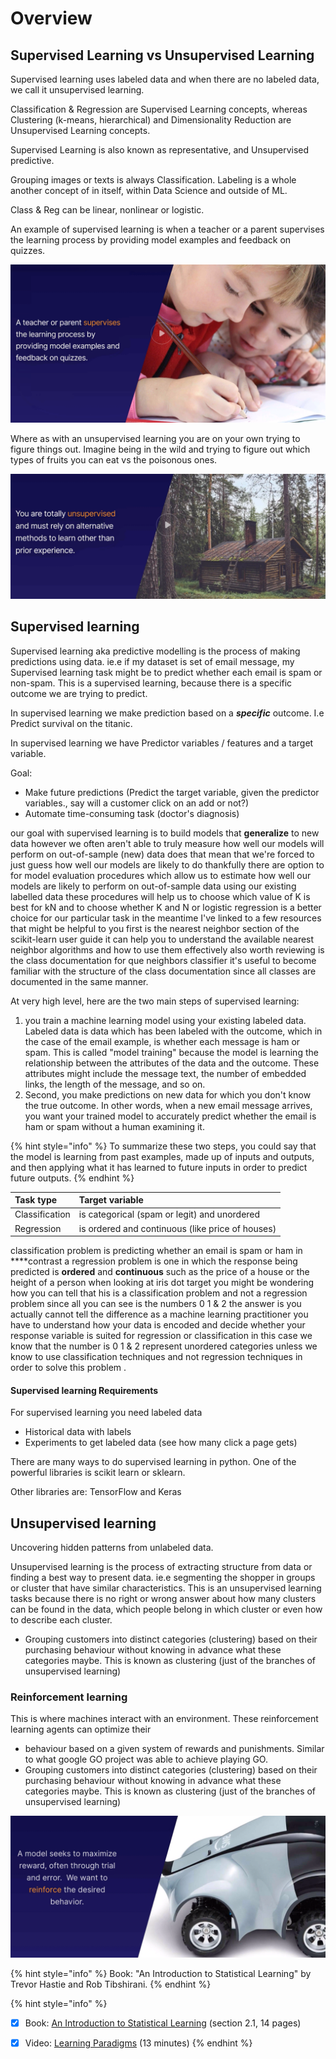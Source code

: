 # Overview

## Supervised Learning vs Unsupervised Learning

Supervised learning uses labeled data and when there are no labeled data, we call it unsupervised learning.

Classification & Regression are Supervised Learning concepts, whereas Clustering \(k-means, hierarchical\) and Dimensionality Reduction are Unsupervised Learning concepts.

Supervised Learning is also known as representative, and Unsupervised predictive.

Grouping images or texts is always Classification. Labeling is a whole another concept of in itself, within Data Science and outside of ML.

Class & Reg can be linear, nonlinear or logistic.

An example of supervised learning is when a teacher or a parent supervises the learning process by providing model examples and feedback on quizzes.

![](../.gitbook/assets/image%20%2833%29.png)

Where as with an unsupervised learning you are on your own trying to figure things out. Imagine being in the wild and trying to figure out which types of fruits you can eat vs the poisonous ones.

![](../.gitbook/assets/image%20%2831%29.png)

## **Supervised learning**

Supervised learning aka predictive modelling is the process of making predictions using data.  ie.e if my dataset is set of email message, my Supervised learning task might be to predict whether each email is spam or non-spam. This is a supervised learning, because there is a specific outcome we are trying to predict. 

In supervised learning we make prediction based on a _**specific**_ outcome. I.e Predict survival on the titanic. 

In supervised learning we have Predictor variables / features and a target variable.

Goal: 

* Make future predictions \(Predict the target variable, given the predictor variables., say will a customer click on an add or not?\)
* Automate time-consuming task \(doctor's diagnosis\)

our goal with supervised learning is to build models that **generalize** to new data however we often aren't able to truly  measure how well our models will perform on out-of-sample \(new\) data does that mean that we're forced to just guess how well our models are likely to do thankfully there are option to for model evaluation procedures which allow us to estimate how well our models are likely to perform on out-of-sample data using our existing labelled data these procedures will help us to choose which value of K is best for kN and to choose whether K and N or logistic regression is a better choice for our particular task  in the meantime I've linked to a few resources that might be helpful to you first is the nearest neighbor section of the scikit-learn user guide it can help you to understand the available nearest neighbor algorithms and how to use them effectively also worth reviewing is the  class documentation for que neighbors classifier it's useful to become familiar with the structure of the class documentation since all classes are documented in the same manner.

At very high level, here are the two main steps of supervised learning: 

1. you train a machine learning model using your existing labeled data. Labeled data is data which has been labeled with the outcome, which in the case of the email example,  is whether each message is ham or spam. This is called "model training" because the model is learning the relationship between the attributes of the data and the outcome. These attributes  might include the message text, the number of embedded links, the length of the message, and so on.  
2. Second, you make predictions on new data for which you don't know the true outcome. In other words, when a new email message arrives, you want your trained model to accurately predict whether the email is ham or spam without a human examining it. 

{% hint style="info" %}
To summarize these two steps, you could say that the model is learning from past examples, made up of inputs and outputs, and then applying what it has learned to future inputs in order to predict future outputs.
{% endhint %}

| **Task type** | **Target variable** |
| :--- | :--- |
| Classification | is categorical \(spam or legit\) and unordered |
| Regression | is ordered and continuous \(like price of houses\) |

classification problem is predicting whether an email is spam or ham in ****contrast a regression problem is one in which the response being predicted is **ordered** and **continuous** such as the price of a house or the height of a person when looking at iris dot target you might be wondering how you can tell that his is a classification problem and not a regression problem since all you can see is the numbers 0 1 & 2 the answer is you actually cannot tell the difference as a machine learning practitioner you have to understand how your data is encoded and decide whether your response variable is suited for regression or classification in this case we know that the number is 0 1 & 2 represent unordered categories unless we know to use classification techniques and not regression techniques in order to solve this problem .

#### **Supervised learning Requirements**

For supervised learning you need labeled data 

* Historical data with labels
* Experiments to get labeled data \(see how many click a page gets\)

There are many ways to do supervised learning in python. One of the powerful libraries is scikit learn or sklearn.

Other libraries are: TensorFlow and Keras

## **Unsupervised learning**

Uncovering hidden patterns from unlabeled data.

Unsupervised learning is the process of extracting structure from data or finding a best way to present data. ie.e segmenting the shopper in groups or cluster that have similar characteristics. This is an unsupervised learning tasks because there is no right or wrong answer about how many clusters can be found in the data, which people belong in which cluster or even how to describe each cluster.

* Grouping customers into distinct categories \(clustering\) based on their purchasing behaviour without knowing in advance what these categories maybe. This is known as clustering \(just of the branches of unsupervised learning\)

### **Reinforcement learning**

This is where machines interact with an environment. These reinforcement learning agents can optimize their 

* behaviour based on a given system of rewards and punishments. Similar to what google GO project was able to achieve playing GO.
* Grouping customers into distinct categories \(clustering\) based on their purchasing behaviour without knowing in advance what these categories maybe. This is known as clustering \(just of the branches of unsupervised learning\)

![](../.gitbook/assets/image%20%2818%29.png)

{% hint style="info" %}
Book: "An Introduction to Statistical Learning" by Trevor Hastie and Rob Tibshirani.
{% endhint %}

{% hint style="info" %}
* [x] Book: [An Introduction to Statistical Learning](http://www-bcf.usc.edu/~gareth/ISL/) \(section 2.1, 14 pages\)
* [x] Video: [Learning Paradigms](http://work.caltech.edu/library/014.html) \(13 minutes\)
{% endhint %}






